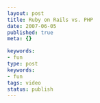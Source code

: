 ```yaml
---
layout: post
title: Ruby on Rails vs. PHP
date: 2007-06-05
published: true
meta: {}

keywords:
- fun
type: post
keywords:
- fun
tags: video
status: publish
---
```


